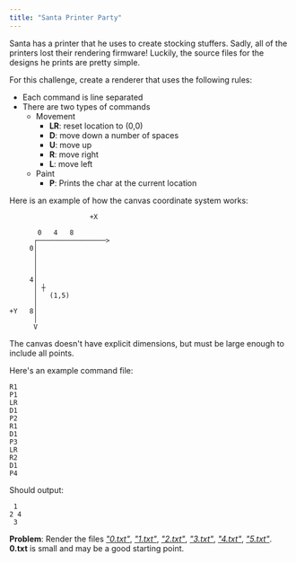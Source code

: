 ```yaml
---
title: "Santa Printer Party"
---
```


Santa has a printer that he uses to create stocking stuffers. Sadly, all of the printers lost their rendering firmware! Luckily, the source files for the designs he prints are pretty simple.

For this challenge, create a renderer that uses the following rules:

- Each command is line separated
- There are two types of commands
    - Movement
        - **LR**: reset location to (0,0)
        - **D<num>**: move down a number of spaces
        - **U<num>**: move up
        - **R<num>**: move right
        - **L<num>**: move left
    - Paint
        - **P<char>**: Prints the char at the current location

Here is an example of how the canvas coordinate system works:

```
                    +X

       0   4   8
      ┌─────────────────>
     0│
      │
      │
      │
     4│
      │ ┼
      │   (1,5)
      │
+Y   8│
      │
      V
```

The canvas doesn't have explicit dimensions, but must be large enough to include all points.


Here's an example command file:

```
R1
P1
LR
D1
P2
R1
D1
P3
LR
R2
D1
P4
```

Should output:

```
 1
2 4
 3
```

**Problem**: Render the files [*"0.txt"*](./0.txt), [*"1.txt"*](./1.txt), [*"2.txt"*](./2.txt), [*"3.txt"*](./3.txt), [*"4.txt"*](./4.txt), [*"5.txt"*](./5.txt). **0.txt** is small and may be a good starting point.
